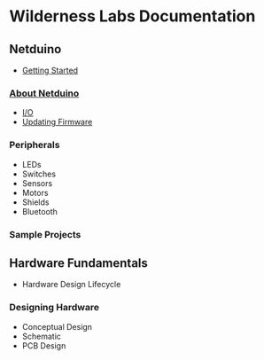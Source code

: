 # Wilderness Labs Documentation

## Netduino
 * [Getting Started](Legacy_Netduino/Getting_Started)

### [About Netduino](Legacy_Netduino/About)
  * [I/O](Legacy_Netduino/About/Input_Output)
  * [Updating Firmware](Legacy_Netduino/About/Updating_Firmware)

### Peripherals
 * LEDs
 * Switches
 * Sensors
 * Motors
 * Shields
 * Bluetooth

### Sample Projects

## Hardware Fundamentals
 * Hardware Design Lifecycle

### Designing Hardware

 * Conceptual Design
 * Schematic
 * PCB Design

 
